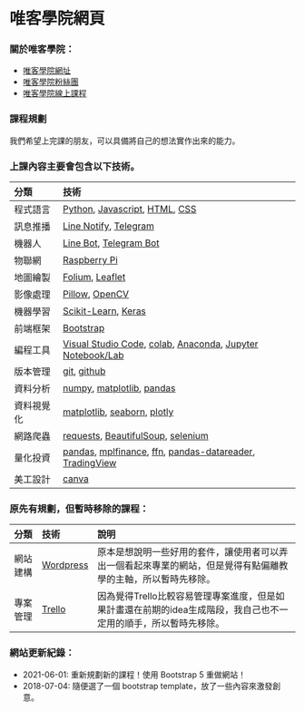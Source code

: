 # 唯客學院網頁

### 關於唯客學院：

* [唯客學院網址](http://www.victorgau.com)
* [唯客學院粉絲團](https://www.facebook.com/KHPYAcademy/)
* [唯客學院線上課程](https://khpy.teachable.com)

### 課程規劃

我們希望上完課的朋友，可以具備將自己的想法實作出來的能力。

### 上課內容主要會包含以下技術。

|分類|技術|
|:--|:--|
|程式語言|[Python](https://www.python.org/), [Javascript](https://developer.mozilla.org/zh-TW/docs/Web/JavaScript), [HTML](https://developer.mozilla.org/zh-TW/docs/Learn/Getting_started_with_the_web/HTML_basics), [CSS](https://developer.mozilla.org/zh-TW/docs/Learn/Getting_started_with_the_web/CSS_basics)|
|訊息推播|[Line Notify](https://notify-bot.line.me/zh_TW/), [Telegram](https://www.telegram.org/)|
|機器人|[Line Bot](https://developers.line.biz/zh-hant/), [Telegram Bot](https://www.telegram.org/)|
|物聯網|[Raspberry Pi](https://www.raspberrypi.org/)|
|地圖繪製|[Folium](https://github.com/python-visualization/folium), [Leaflet](https://leafletjs.com/)|
|影像處理|[Pillow](https://github.com/python-pillow/Pillow), [OpenCV](https://github.com/python-pillow/Pillow)|
|機器學習|[Scikit-Learn](https://scikit-learn.org/stable/), [Keras](https://keras.io/)|
|前端框架|[Bootstrap](https://getbootstrap.com/)|
|編程工具|[Visual Studio Code](https://code.visualstudio.com/), [colab](https://colab.research.google.com/), [Anaconda](https://www.anaconda.com/products/individual), [Jupyter Notebook/Lab](https://jupyter.org/)|
|版本管理|[git](https://git-scm.com/), [github](https://github.com/)|
|資料分析|[numpy](https://numpy.org/), [matplotlib](https://matplotlib.org/), [pandas](https://pandas.pydata.org/)|
|資料視覺化|[matplotlib](https://matplotlib.org/), [seaborn](https://seaborn.pydata.org/), [plotly](https://plotly.com/python/plotly-express/)|
|網路爬蟲|[requests](https://docs.python-requests.org/en/latest/), [BeautifulSoup](https://www.crummy.com/software/BeautifulSoup/), [selenium](https://selenium-python.readthedocs.io/)|
|量化投資|[pandas](https://pandas.pydata.org/), [mplfinance](https://github.com/matplotlib/mplfinance), [ffn](https://github.com/pmorissette/ffn), [pandas-datareader](https://pandas-datareader.readthedocs.io/en/latest/), [TradingView](https://tw.tradingview.com/)|
|美工設計|[canva](https://www.canva.com/zh_tw/)|

### 原先有規劃，但暫時移除的課程：

|分類|技術|說明|
|:--|:--|:--|
|網站建構|[Wordpress](https://tw.wordpress.org/download/)|原本是想說明一些好用的套件，讓使用者可以弄出一個看起來專業的網站，但是覺得有點偏離教學的主軸，所以暫時先移除。|
|專案管理|[Trello](https://trello.com/zh-Hant)|因為覺得Trello比較容易管理專案進度，但是如果計畫還在前期的idea生成階段，我自己也不一定用的順手，所以暫時先移除。|

### 網站更新紀錄：

* 2021-06-01: 重新規劃新的課程！使用 Bootstrap 5 重做網站！
* 2018-07-04: 隨便選了一個 bootstrap template，放了一些內容來激發創意。
